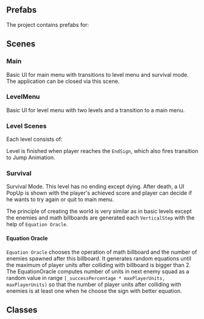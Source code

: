 ## Prefabs

The project contains prefabs for:


## Scenes

### Main

Basic UI for main menu with transitions to level menu and survival mode. The application can be closed via this scene.

### LevelMenu

Basic UI for level menu with two levels and a transition to a main menu.

### Level Scenes

Each level consists of:

Level is finished when player reaches the `EndSign`, which also fires transition to Jump Animation.

### Survival

Survival Mode. This level has no ending except dying. After death, a UI PopUp is shown with the player's achieved score and player can decide if he wants to try again or quit to main menu.

The principle of creating the world is very similar as in basic levels except the enemies and math billboards are generated each `VerticalStep` with the help of `Equation Oracle`.

#### Equation Oracle

`Equation Oracle` chooses the operation of math billboard and the number of enemies spawned after this billboard. It generates random equations until the maximum of player units after colliding with billboard is bigger than 2. The EquationOracle computes number of units in next enemy squad  as a random value in range `[_successPercentage * maxPlayerUnits, maxPlayerUnits)` so that the number of player units after colliding with enemies is at least one when he choose the sign with better equation.

## Classes

